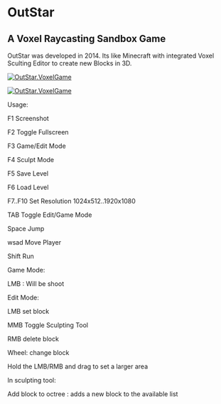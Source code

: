 # OutStar 
## A Voxel Raycasting Sandbox Game 

OutStar was developed in 2014. Its like Minecraft with integrated Voxel Sculting Editor to create new Blocks in 3D.

[![OutStar.VoxelGame](https://img.youtube.com/vi/tUyz-22KyXw/0.jpg)](https://www.youtube.com/watch?v=tUyz-22KyXw)

[![OutStar.VoxelGame](https://img.youtube.com/vi/IukFkQ030aY/0.jpg)](https://www.youtube.com/watch?v=IukFkQ030aY)

Usage:

F1 Screenshot

F2 Toggle Fullscreen

F3 Game/Edit Mode

F4 Sculpt Mode

F5 Save Level

F6 Load Level

F7..F10 Set Resolution 1024x512..1920x1080

TAB Toggle Edit/Game Mode

Space Jump

wsad Move Player

Shift Run

Game Mode:

LMB : Will be shoot

Edit Mode:

LMB set block

MMB Toggle Sculpting Tool

RMB delete block

Wheel: change block

Hold the LMB/RMB and drag to set a larger area 

In sculpting tool:

Add block to octree : adds a new block to the available list

